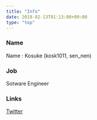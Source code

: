 ```yaml
---
title: "Info"
date: 2019-02-13T01:13:00+09:00
type: "top"
---
```


### Name
Name : Kosuke (kosk1011, sen_nen)

### Job
Sotware Engineer

### Links
[Twitter](https://twitter.com/sen_nen)

